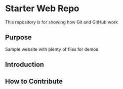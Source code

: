 # Starter Web Repo

This repository is for showing how Git and GitHub work

## Purpose

Sample website with plenty of files for demos

## Introduction


## How to Contribute